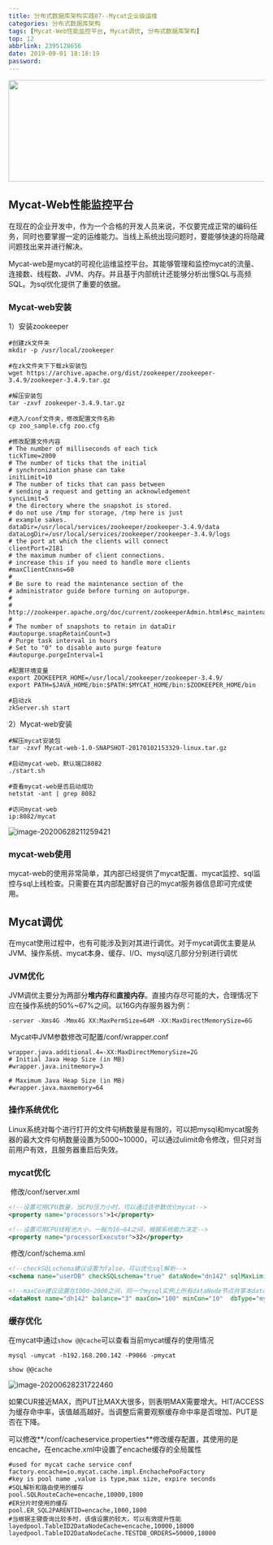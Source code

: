 ```yaml
---
title: 分布式数据库架构实践07--Mycat企业级运维
categories: 分布式数据库架构
tags: [Mycat-Web性能监控平台, Mycat调优, 分布式数据库架构]
top: 12
abbrlink: 2395128656
date: 2019-09-01 18:18:19
password:
---
```


<img src="https://jwangtec.oss-cn-chengdu.aliyuncs.com/jwangcloud/index/DB1.jpeg" width="1000" height="200" align="middle" />


## Mycat-Web性能监控平台

<!--more-->

​	在现在的企业开发中，作为一个合格的开发人员来说，不仅要完成正常的编码任务，同时也要掌握一定的运维能力。当线上系统出现问题时，要能够快速的将隐藏问题找出来并进行解决。

​	Mycat-web是mycat的可视化运维监控平台。其能够管理和监控mycat的流量、连接数、线程数、JVM、内存。并且基于内部统计还能够分析出慢SQL与高频SQL。为sql优化提供了重要的依据。

###  Mycat-web安装

1）安装zookeeper

```
#创建zk文件夹
mkdir -p /usr/local/zookeeper

#在zk文件夹下下载zk安装包
wget https://archive.apache.org/dist/zookeeper/zookeeper-3.4.9/zookeeper-3.4.9.tar.gz

#解压安装包
tar -zxvf zookeeper-3.4.9.tar.gz

#进入/conf文件夹，修改配置文件名称
cp zoo_sample.cfg zoo.cfg

#修改配置文件内容
# The number of milliseconds of each tick
tickTime=2000
# The number of ticks that the initial
# synchronization phase can take
initLimit=10
# The number of ticks that can pass between
# sending a request and getting an acknowledgement
syncLimit=5
# the directory where the snapshot is stored.
# do not use /tmp for storage, /tmp here is just
# example sakes.
dataDir=/usr/local/services/zookeeper/zookeeper-3.4.9/data
dataLogDir=/usr/local/services/zookeeper/zookeeper-3.4.9/logs
# the port at which the clients will connect
clientPort=2181
# the maximum number of client connections.
# increase this if you need to handle more clients
#maxClientCnxns=60
#
# Be sure to read the maintenance section of the
# administrator guide before turning on autopurge.
#
# http://zookeeper.apache.org/doc/current/zookeeperAdmin.html#sc_maintenance
#
# The number of snapshots to retain in dataDir
#autopurge.snapRetainCount=3
# Purge task interval in hours
# Set to "0" to disable auto purge feature
#autopurge.purgeInterval=1

#配置环境变量
export ZOOKEEPER_HOME=/usr/local/zookeeper/zookeeper-3.4.9/
export PATH=$JAVA_HOME/bin:$PATH:$MYCAT_HOME/bin:$ZOOKEEPER_HOME/bin

#启动zk
zkServer.sh start
```

2）Mycat-web安装

```
#解压mycat安装包
tar -zxvf Mycat-web-1.0-SNAPSHOT-20170102153329-linux.tar.gz

#启动mycat-web，默认端口8082
./start.sh

#查看mycat-web是否启动成功
netstat -ant | grep 8082

#访问mycat-web
ip:8082/mycat
```

![image-20200628211259421](https://jwangtec.oss-cn-chengdu.aliyuncs.com/jwangcloud/DB/1/assets/image-20200628211259421.png)

### mycat-web使用

​	mycat-web的使用非常简单，其内部已经提供了mycat配置、mycat监控、sql监控与sql上线检查。只需要在其内部配置好自己的mycat服务器信息即可完成使用。

##  Mycat调优

​	在mycat使用过程中，也有可能涉及到对其进行调优。对于mycat调优主要是从JVM、操作系统、mycat本身、缓存、I/O、mysql这几部分分别进行调优

### JVM优化

​	JVM调优主要分为两部分**堆内存**和**直接内存**。直接内存尽可能的大，合理情况下应在操作系统的50%~67%之间。以16G内存服务器为例：

```
-server -Xms4G -Mmx4G XX:MaxPermSize=64M -XX:MaxDirectMemorySize=6G
```

​	Mycat中JVM参数修改可配置/conf/wrapper.conf

```properties
wrapper.java.additional.4=-XX:MaxDirectMemorySize=2G
# Initial Java Heap Size (in MB)
#wrapper.java.initmemory=3

# Maximum Java Heap Size (in MB)
#wrapper.java.maxmemory=64
```

### 操作系统优化

​	Linux系统对每个进行打开的文件句柄数量是有限的，可以把mysql和mycat服务器的最大文件句柄数量设置为5000~10000，可以通过ulimit命令修改，但只对当前用户有效，且服务器重启后失效。

###  mycat优化

​	修改/conf/server.xml

```xml
<!--设置可用CPU数量，当CPU压力小时，可以通过该参数优化mycat-->
<property name="processors">1</property>

<!--设置可用CPU线程池大小，一般为16~64之间，根据系统能力决定-->
<property name="processorExecutor">32</property>
```

​	修改/conf/schema.xml

```xml
<!--checkSQLschema建议设置为false，可以优化sql解析-->
<schema name="userDB" checkSQLschema="true" dataNode="dn142" sqlMaxLimit="500"></schema>

<!--maxCon建议设置在1000~2000之间，同一个mysql实例上所有dataNode节点共享本datahost上的所有物理节点-->
<dataHost name="dh142" balance="3" maxCon="100" minCon="10"  dbType="mysql" dbDriver="jdbc" writeType="0" switchType="1" slaveThreshold="1000"></dataHost>
```

###  缓存优化

​	在mycat中通过`show @@cache`可以查看当前mycat缓存的使用情况

```
mysql -umycat -h192.168.200.142 -P9066 -pmycat

show @@cache
```

![image-20200628231722460](https://jwangtec.oss-cn-chengdu.aliyuncs.com/jwangcloud/DB/1/assets/image-20200628231722460.png)

​	如果CUR接近MAX，而PUT比MAX大很多，则表明MAX需要增大。HIT/ACCESS为缓存命中率，该值越高越好。当调整后需要观察缓存命中率是否增加、PUT是否在下降。

​	可以修改**/conf/cacheservice.properties**修改缓存配置，其使用的是encache，在encache.xml中设置了encache缓存的全局属性

```properties
#used for mycat cache service conf
factory.encache=io.mycat.cache.impl.EnchachePooFactory
#key is pool name ,value is type,max size, expire seconds
#SQL解析和路由使用的缓存
pool.SQLRouteCache=encache,10000,1800
#ER分片时使用的缓存
pool.ER_SQL2PARENTID=encache,1000,1800
#当根据主键查询比较多时，该值设置的较大，可以有效提升性能
layedpool.TableID2DataNodeCache=encache,10000,18000
layedpool.TableID2DataNodeCache.TESTDB_ORDERS=50000,18000
```